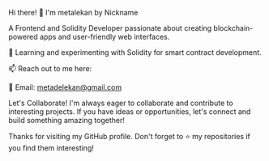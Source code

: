 Hi there! 👋 I'm metalekan by Nickname

A Frontend and Solidity Developer passionate about creating blockchain-powered apps and user-friendly web interfaces.

🤖 Learning and experimenting with Solidity for smart contract development.

📫 Reach out to me here:

📧 Email: metadelekan@gmail.com

Let's Collaborate!
I'm always eager to collaborate and contribute to interesting projects. If you have ideas or opportunities, let's connect and build something amazing together!

Thanks for visiting my GitHub profile. Don't forget to ⭐️ my repositories if you find them interesting!
